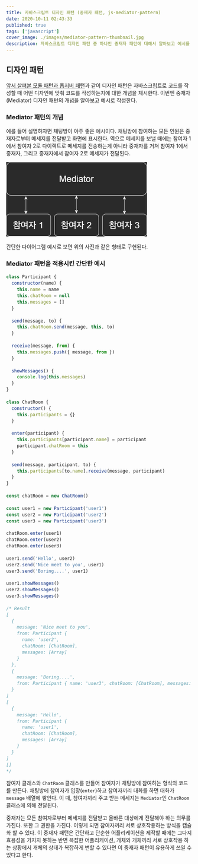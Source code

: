 ```yaml
---
title: 자바스크립트 디자인 패턴 (중재자 패턴, js-mediator-pattern)
date: 2020-10-11 02:43:33
published: true
tags: ['javascript']
cover_image: ./images/mediator-pattern-thumbnail.jpg
description: 자바스크립트 디자인 패턴 중 하나인 중재자 패턴에 대해서 알아보고 예시를 작성하여 정리하기
---
```


## 디자인 패턴

[앞서 살펴본 모듈 패턴과 옵저버 패턴](https://imkh.dev/js-design-patterns/)과 같이 디자인 패턴은 자바스크립트로 코드를 작성할 때 어떤 디자인에 맞춰 코드를 작성하는지에 대한 개념을 제시한다. 이번엔 중재자(Mediator) 디자인 패턴의 개념을 알아보고 예시로 작성한다.

### Mediator 패턴의 개념

예를 들어 설명하자면 채팅방이 아주 좋은 예시이다. 채팅방에 참여하는 모든 인원은 중재자로부터 메세지를 전달받고 화면에 표시한다. 역으로 메세지를 보낼 때에는 참여자 1에서 참여자 2로 다이렉트로 메세지를 전송하는게 아니라 중재자를 거쳐 참여자 1에서 중재자, 그리고 중재자에서 참여자 2로 메세지가 전달된다.

![Mediator Pattern Diagram](./images/mediator-pattern-diagram.png)

간단한 다이어그램 예시로 보면 위의 사진과 같은 형태로 구현된다.

### Mediator 패턴을 적용시킨 간단한 예시

```js
class Participant {
  constructor(name) {
    this.name = name
    this.chatRoom = null
    this.messages = []
  }

  send(message, to) {
    this.chatRoom.send(message, this, to)
  }

  receive(message, from) {
    this.messages.push({ message, from })
  }

  showMessages() {
    console.log(this.messages)
  }
}

class ChatRoom {
  constructor() {
    this.participants = {}
  }

  enter(participant) {
    this.participants[participant.name] = participant
    participant.chatRoom = this
  }

  send(message, participant, to) {
    this.participants[to.name].receive(message, participant)
  }
}

const chatRoom = new ChatRoom()

const user1 = new Participant('user1')
const user2 = new Participant('user2')
const user3 = new Participant('user3')

chatRoom.enter(user1)
chatRoom.enter(user2)
chatRoom.enter(user3)

user1.send('Hello', user2)
user2.send('Nice meet to you', user1)
user3.send('Boring....', user1)

user1.showMessages()
user2.showMessages()
user3.showMessages()

/* Result
[
  {
    message: 'Nice meet to you',
    from: Participant {
      name: 'user2',
      chatRoom: [ChatRoom],
      messages: [Array]
    }
  },
  {
    message: 'Boring....',
    from: Participant { name: 'user3', chatRoom: [ChatRoom], messages: [] }
  }
]
[
  {
    message: 'Hello',
    from: Participant {
      name: 'user1',
      chatRoom: [ChatRoom],
      messages: [Array]
    }
  }
]
[]
*/
```

참여자 클래스와 `ChatRoom` 클래스를 만들어 참여자가 채팅방에 참여하는 형식의 코드를 만든다. 채팅방에 참여자가 입장(`enter`)하고 참여자끼리 대화를 하면 대화가 `message` 배열에 쌓인다. 이 때, 참여자끼리 주고 받는 메세지는 `Mediator`인 `ChatRoom` 클래스에 의해 전달된다.

중재자는 모든 참여자로부터 메세지를 전달받고 올바른 대상에게 전달해야 하는 의무를 가진다. 또한 그 권한을 가진다. 이렇게 되면 참여자끼리 서로 상호작용하는 방식을 캡슐화 할 수 있다. 이 중재자 패턴은 간단하고 단순한 어플리케이션을 제작할 때에는 그다지 효용성을 가지지 못하는 반면 복잡한 어플리케이션, 개체와 개체끼리 서로 상호작용 하는 상황에서 개체의 상태가 복잡하게 변할 수 있다면 이 중재자 패턴이 유용하게 쓰일 수 있다고 한다.
